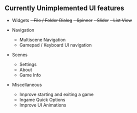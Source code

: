## Currently Unimplemented UI features

- Widgets
	~~- File / Folder Dialog~~
	~~- Spinner~~
	~~- Slider~~
	~~- List View~~
	
- Navigation
	- Multiscene Navigation
	- Gamepad / Keyboard UI navigation
	
- Scenes
	- Settings
	- About
	- Game Info

- Miscellaneous
	- Improve starting and exiting a game
	- Ingame Quick Options
	- Improve UI Animations
